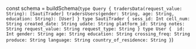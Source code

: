 const schema = buildSchema(`
type Query {
    tradersData(request_value: String): [SautiTrader]
    tradersUsers(gender: String, age: String, education: String): [User]
}
type SautiTrader {
    sess_id: Int
    cell_num: String
    created_date: String
    udate: String
    platform_id: String
    notes: String
    request_value: String
    request_type: String
}
type User { 
    id: Int
    gender: String
    age: String
    education: String
    crossing_freq: String
    produce: String
    language: String
    country_of_residence: String
}
`)
